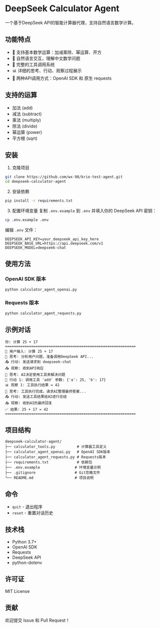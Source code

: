 # DeepSeek Calculator Agent

一个基于DeepSeek API的智能计算器代理，支持自然语言数学计算。

## 功能特点

- 🧮 支持基本数学运算：加减乘除、幂运算、开方
- 🤖 自然语言交互，理解中文数学问题
- 🔧 完整的工具调用系统
- 📊 详细的思考、行动、观察过程展示
- 🔄 两种API调用方式：OpenAI SDK 和 原生 requests

## 支持的运算

- 加法 (add)
- 减法 (subtract) 
- 乘法 (multiply)
- 除法 (divide)
- 幂运算 (power)
- 平方根 (sqrt)

## 安装

1. 克隆项目
```bash
git clone https://github.com/wx-98/krio-test-agent.git
cd deepseek-calculator-agent
```

2. 安装依赖
```bash
pip install -r requirements.txt
```

3. 配置环境变量
复制 `.env.example` 到 `.env` 并填入你的 DeepSeek API 密钥：
```bash
cp .env.example .env
```

编辑 `.env` 文件：
```
DEEPSEEK_API_KEY=your_deepseek_api_key_here
DEEPSEEK_BASE_URL=https://api.deepseek.com/v1
DEEPSEEK_MODEL=deepseek-chat
```

## 使用方法

### OpenAI SDK 版本
```bash
python calculator_agent_openai.py
```

### Requests 版本
```bash
python calculator_agent_requests.py
```

## 示例对话

```
你: 计算 25 + 17
============================================================
🧠 用户输入: 计算 25 + 17
💭 思考: 分析用户问题，准备调用DeepSeek API...
📤 行动: 发送请求到 deepseek-chat
📥 观察: 收到API响应
💭 思考: AI决定使用工具来解决问题
🔧 行动 1: 调用工具 'add' 参数: {'a': 25, 'b': 17}
📊 观察 1: 工具执行结果 = 42
💭 思考: 工具执行完成，请求AI整理最终答案...
📤 行动: 发送工具结果给AI进行总结
📥 观察: 收到AI的最终回复
✅ 结果: 25 + 17 = 42
============================================================
```

## 项目结构

```
deepseek-calculator-agent/
├── calculator_tools.py          # 计算器工具定义
├── calculator_agent_openai.py   # OpenAI SDK版本
├── calculator_agent_requests.py # Requests版本
├── requirements.txt             # 依赖包
├── .env.example                # 环境变量示例
├── .gitignore                  # Git忽略文件
└── README.md                   # 项目说明
```

## 命令

- `quit` - 退出程序
- `reset` - 重置对话历史

## 技术栈

- Python 3.7+
- OpenAI SDK
- Requests
- DeepSeek API
- python-dotenv

## 许可证

MIT License

## 贡献

欢迎提交 Issue 和 Pull Request！